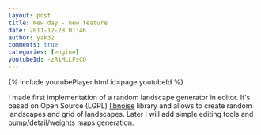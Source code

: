 ```yaml
---
layout: post
title: New day - new feature
date: 2011-12-28 01:46
author: yak32
comments: true
categories: [engine]
youtubeId: -zR1MLLFsCQ
---
```


{% include youtubePlayer.html id=page.youtubeId %}

I made first implementation of a random landscape generator in editor. It's based on Open Source (LGPL) <a href="http://libnoise.sourceforge.net/">libnoise</a> library and allows to create random landscapes and grid of landscapes. Later I will add simple editing tools and bump/detail/weights maps generation.

